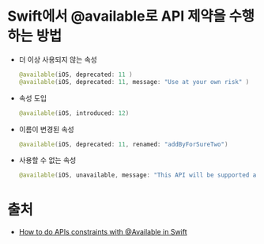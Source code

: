# Swift에서 @available로 API 제약을 수행하는 방법

- 더 이상 사용되지 않는 속성

  ```swift
  @available(iOS, deprecated: 11 )
  @available(iOS, deprecated: 11, message: "Use at your own risk" )
  ```
  

- 속성 도입

  ```swift
  @available(iOS, introduced: 12)
  ```

- 이름이 변경된 속성

  ```swift
  @available(iOS, deprecated: 11, renamed: "addByForSureTwo")
  
  ```

- 사용할 수 없는 속성

  ```swift
  @available(iOS, unavailable, message: "This API will be supported and cou
  ```

  

# 출처

- [How to do APIs constraints with @Available in Swift](https://holyswift.app/how-to-do-apis-constraints-with-available-in-swift)

